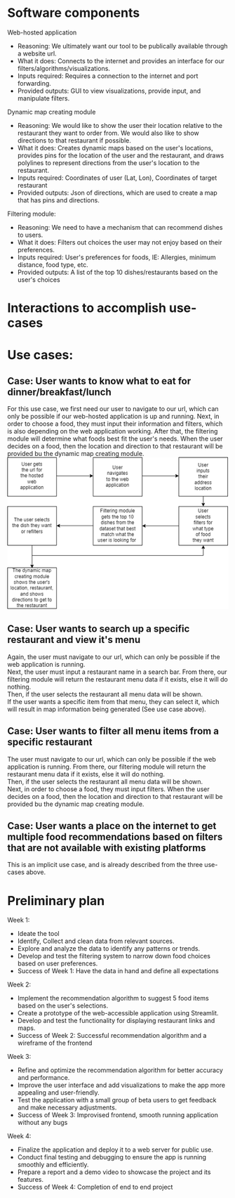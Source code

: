 # Software components
Web-hosted application
- Reasoning: We ultimately want our tool to be publically available through a website url. 
- What it does: Connects to the internet and provides an interface for our filters/algorithms/visualizations.  
- Inputs required: Requires a connection to the internet and port forwarding.  
- Provided outputs: GUI to view visualizations, provide input, and manipulate filters.  

Dynamic map creating module
- Reasoning: We would like to show the user their location relative to the restaurant they want to order from. We would also like to show directions to that restaurant if possible.   
- What it does: Creates dynamic maps based on the user's locations, provides pins for the location of the user and the restaurant, and draws polylines to represent directions from the user's location to the restaurant.  
- Inputs required: Coordinates of user (Lat, Lon), Coordinates of target restaurant
- Provided outputs: Json of directions, which are used to create a map that has pins and directions.  

Filtering module:
- Reasoning: We need to have a mechanism that can recommend dishes to users.  
- What it does: Filters out choices the user may not enjoy based on their preferences.  
- Inputs required: User's preferences for foods, IE: Allergies, minimum distance, food type, etc.  
- Provided outputs: A list of the top 10 dishes/restaurants based on the user's choices  

# Interactions to accomplish use-cases
# Use cases:
## Case: User wants to know what to eat for dinner/breakfast/lunch
For this use case, we first need our user to navigate to our url, which can only be possible if our web-hosted application is up and running. 
Next, in order to choose a food, they must input their information and filters, which is also depending on the web application working. 
After that, the filtering module will determine what foods best fit the user's needs.
When the user decides on a food, then the location and direction to that restaurant will be provided bu the dynamic map creating module.    
![alt text](../images/UseCaseInteractionGraph1.png)

## Case: User wants to search up a specific restaurant and view it's menu  
Again, the user must navigate to our url, which can only be possible if the web application is running.  
Next, the user must input a restaurant name in a search bar. 
From there, our filtering module will return the restaurant menu data if it exists, else it will do nothing.  
Then, if the user selects the restaurant all menu data will be shown.  
If the user wants a specific item from that menu, they can select it, which will result in map information being generated (See use case above).  
## Case: User wants to filter all menu items from a specific restaurant  
The user must navigate to our url, which can only be possible if the web application is running. 
From there, our filtering module will return the restaurant menu data if it exists, else it will do nothing.  
Then, if the user selects the restaurant all menu data will be shown.  
Next, in order to choose a food, they must input filters. 
When the user decides on a food, then the location and direction to that restaurant will be provided bu the dynamic map creating module.  

## Case: User wants a place on the internet to get multiple food recommendations based on filters that are not available with existing platforms  
This is an implicit use case, and is already described from the three use-cases above.  

# Preliminary plan
Week 1:
- Ideate the tool
- Identify, Collect and clean data from relevant sources.
- Explore and analyze the data to identify any patterns or trends.
- Develop and test the filtering system to narrow down food choices based on user preferences.
- Success of Week 1: Have the data in hand and define all expectations

Week 2:
- Implement the recommendation algorithm to suggest 5 food items based on the user's selections.
- Create a prototype of the web-accessible application using Streamlit.
- Develop and test the functionality for displaying restaurant links and maps.
- Success of Week 2: Successful recommendation algorithm and a wireframe of the frontend

Week 3:
- Refine and optimize the recommendation algorithm for better accuracy and performance.
- Improve the user interface and add visualizations to make the app more appealing and user-friendly.
- Test the application with a small group of beta users to get feedback and make necessary adjustments.
- Success of Week 3: Improvised frontend, smooth running application without any bugs

Week 4:
- Finalize the application and deploy it to a web server for public use.
- Conduct final testing and debugging to ensure the app is running smoothly and efficiently.
- Prepare a report and a demo video to showcase the project and its features.
- Success of Week 4: Completion of end to end project